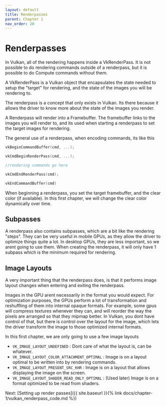 ```yaml
---
layout: default
title: Renderpasses
parent: Chapter 1
nav_order: 20
---
```



# Renderpasses
In Vulkan, all of the rendering happens inside a VkRenderPass. It is not possible to do rendering commands outside of a renderpass, but it is possible to do Compute commands without them.

A VkRenderPass is a Vulkan object that encapsulates the state needed to setup the "target" for rendering, and the state of the images you will be rendering to. 

The renderpass is a concept that only exists in Vulkan. Its there because it allows the driver to know more about the state of the images you render.

A Renderpass will render into a Framebuffer. The framebuffer links to the images you will render to, and its used when starting a renderpass to set the target images for rendering.

The general use of a renderpass, when encoding commands, its like this

```cpp
vkBeginCommandBuffer(cmd, ...);

vkCmdBeginRenderPass(cmd, ...);

//rendering commands go here

vkCmdEndRenderPass(cmd);

vkEndCommandBuffer(cmd)
```

When beginning a renderpass, you set the target framebuffer, and the clear color (if available). In this first chapter, we will change the clear color dynamically over time.

## Subpasses
A renderpass also contains subpasses, which are a bit like the rendering "steps". They can be very useful in mobile GPUs, as they allow the driver to optimize things quite a lot. 
In desktop GPUs, they are less important, so we arent going to use them. When creating the renderpass, it will only have 1 subpass which is the minimum required for rendering.

## Image Layouts
A very important thing that the renderpass does, is that it performs image layout changes when entering and exiting the renderpass.

Images in the GPU arent necessarily in the format you would expect. For optimization purposes, the GPUs perform a lot of transformation and reshuffling of them into internal opaque formats. For example, some gpus will compress textures whenever they can, and will reorder the way the pixels are arranged so that they mipmap better.
In Vulkan, you dont have control of that, but there is control over the layout for the image, which lets the driver transform the image to those optimized internal formats.

In this first chapter, we are only going to use a few image layouts

- `VK_IMAGE_LAYOUT_UNDEFINED` : Dont care of what the layout is, can be whatever.
- `VK_IMAGE_LAYOUT_COLOR_ATTACHMENT_OPTIMAL` : Image is on a layout optimal to be written into by rendering commands.
- `VK_IMAGE_LAYOUT_PRESENT_SRC_KHR` : Image is on a layout that allows displaying the image on the screen.
- `VK_IMAGE_LAYOUT_SHADER_READ_ONLY_OPTIMAL` : (Used later) Image is on a format optimized to be read from shaders.

Next: [Setting up render passes]({{ site.baseurl }}{% link docs/chapter-1/vulkan_renderpass_code.md %})
